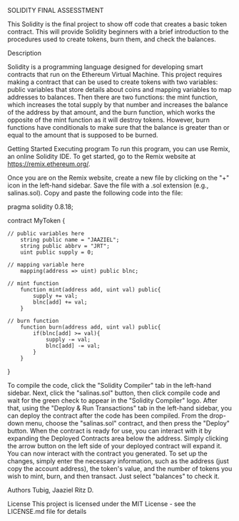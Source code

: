 SOLIDITY FINAL ASSESSTMENT

This Solidity is the final project to show off code that creates a basic token contract. This will provide Solidity beginners with a brief introduction to the procedures used to create tokens, burn them, and check the balances. 

Description

Solidity is a programming language designed for developing smart contracts that run on the Ethereum Virtual Machine. This project requires making a contract that can be used to create tokens with two variables: public variables that store details about coins and mapping variables to map addresses to balances. Then there are two functions: the mint function, which increases the total supply by that number and increases the balance of the address by that amount, and the burn function, which works the opposite of the mint function as it will destroy tokens. However, burn functions have conditionals to make sure that the balance is greater than or equal to the amount that is supposed to be burned.

Getting Started
Executing program
To run this program, you can use Remix, an online Solidity IDE. To get started, go to the Remix website at https://remix.ethereum.org/.

Once you are on the Remix website, create a new file by clicking on the "+" icon in the left-hand sidebar. Save the file with a .sol extension (e.g., salinas.sol). Copy and paste the following code into the file:

pragma solidity 0.8.18;

contract MyToken {
    
    // public variables here
        string public name = "JAAZIEL";
        string public abbrv = "JRT";
        uint public supply = 0;

    // mapping variable here
        mapping(address => uint) public blnc;

    // mint function
        function mint(address add, uint val) public{
            supply += val;
            blnc[add] += val;
        }
        
    // burn function
        function burn(address add, uint val) public{
            if(blnc[add] >= val){
                supply -= val;
                blnc[add] -= val;
            }
        }
}

To compile the code, click the "Solidity Compiler" tab in the left-hand sidebar. Next, click the "salinas.sol" button, then click compile code and wait for the green check to appear in the "Solidity Compiler" logo. After that, using the "Deploy & Run Transactions" tab in the left-hand sidebar, you can deploy the contract after the code has been compiled. From the drop-down menu, choose the "salinas.sol" contract, and then press the "Deploy" button. When the contract is ready for use, you can interact with it by expanding the Deployed Contracts area below the address. Simply clicking the arrow button on the left side of your deployed contract will expand it. You can now interact with the contract you generated. To set up the changes, simply enter the necessary information, such as the address (just copy the account address), the token's value, and the number of tokens you wish to mint, burn, and then transact. Just select "balances" to check it.

Authors
Tubig, Jaaziel Ritz D. 

License
This project is licensed under the MIT License - see the LICENSE.md file for details
